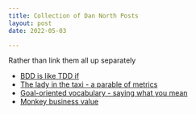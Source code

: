 ```yaml
---
title: Collection of Dan North Posts
layout: post
date: 2022-05-03

---
```


Rather than link them all up separately 

- [BDD is like TDD if](https://dannorth.net/2012/05/31/bdd-is-like-tdd-if/)
- [The lady in the taxi - a parable of metrics](https://dannorth.net/2009/11/12/the-lady-in-the-taxi/)
- [Goal-oriented vocabulary - saying what you mean](https://dannorth.net/2008/02/12/goal-oriented-vocabulary-saying-what-you-mean/)
- [Monkey business value](https://dannorth.net/2007/02/15/monkey-business-value/)
